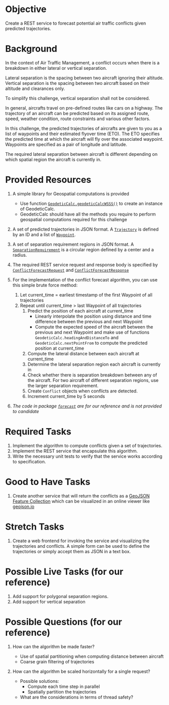 # Objective

Create a REST service to forecast potential air traffic conflicts 
given predicted trajectories.

# Background

In the context of Air Traffic Management, a conflict occurs when there is a
breakdown in either lateral or vertical separation.

Lateral separation is the spacing between two aircraft ignoring their altitude.
Vertical separation is the spacing between two aircraft based on their altitude and
clearances only.

To simplify this challenge, vertical separation shall not be considered.

In general, aircrafts travel on pre-defined routes like cars on a highway.
The trajectory of an aircraft can be predicted based on its assigned route, speed,
weather condition, route constraints and various other factors.

In this challenge, the predicted trajectories of aircrafts are given to you as
a list of waypoints and their estimated flyover time (ETO).
The ETO specifies the predicted time at which the aircraft will fly over the 
associated waypoint. Waypoints are specified as a pair of longitude and latitude.

The required lateral separation between aircraft is different depending on which
spatial region the aircraft is currently in.

# Provided Resources

1. A simple library for Geospatial computations is provided
   - Use function [`GeodeticCalc.geodeticCalcWSSS()`](src/main/kotlin/aero/airlab/challenge/conflictforecast/geospatial/GeodeticCalc.kt)
     to create an instance of GeodeticCalc.
   - GeodeticCalc should have all the methods you require to perform geospatial 
     computations required for this challenge

1. A set of predicted trajectories in JSON format. A [`Trajectory`](src/main/kotlin/aero/airlab/challenge/conflictforecast/api/Trajectory.kt)
   is defined by an ID and a list of [`Waypoint`](src/main/kotlin/aero/airlab/challenge/conflictforecast/api/Trajectory.kt).

1. A set of separation requirement regions in JSON format. A [`SeparationRequirement`](src/main/kotlin/aero/airlab/challenge/conflictforecast/api/SeparationRequirement.kt)
   is a circular region defined by a center and a radius.

1. The required REST service request and response body is specified by [`ConflictForecastRequest`](src/main/kotlin/aero/airlab/challenge/conflictforecast/api/ConflictForecastRequest.kt)
   and [`ConflictForecastResponse`](src/main/kotlin/aero/airlab/challenge/conflictforecast/api/ConflictForecastResponse.kt)

1. For the implementation of the conflict forecast algorithm, you can use this simple brute force method:
   1. Let current_time = earliest timestamp of the first Waypoint of all trajectories
   2. Repeat until current_time > last Waypoint of all trajectories
      1. Predict the position of each aircraft at current_time
         - Linearly interpolate the position using distance and time difference between 
           the previous and next Waypoint
         - Compute the expected speed of the aircraft between the previous and next Waypoint and 
           make use of functions `GeodeticCalc.headingAndDistanceTo` and `GeodeticCalc.nextPointFrom`
           to compute the predicted position at current_time
      1. Compute the lateral distance between each aircraft at current_time
      1. Determine the lateral separation region each aircraft is currently in
      1. Check whether there is separation breakdown between any of the aircraft.
         For two aircraft of different separation regions, use the larger separation requirement.
      1. Create `Conflict` objects when conflicts are detected.
      1. Increment current_time by 5 seconds

1. *The code in package [`forecast`](src/main/kotlin/aero/airlab/challenge/conflictforecast/forecast)
   are for our reference and is not provided to candidate*

# Required Tasks

1. Implement the algorithm to compute conflicts given a set of trajectories.
2. Implement the REST service that encapsulate this algorithm.
3. Write the necessary unit tests to verify that the service works according to specification.

# Good to Have Tasks

1. Create another service that will return the conflicts as a [GeoJSON Feature Collection](https://geojson.org/)
   which can be visualized in an online viewer like [geojson.io](https://geojson.io)

# Stretch Tasks

1. Create a web frontend for invoking the service and visualizing the trajectories and conflicts. 
   A simple form can be used to define the trajectories or simply accept them as JSON in a text box.

# Possible Live Tasks (for our reference)

1. Add support for polygonal separation regions.
2. Add support for vertical separation

# Possible Questions (for our reference)

1. How can the algorithm be made faster?
   - Use of spatial partitioning when computing distance between aircraft
   - Coarse grain filtering of trajectories

1. How can the algorithm be scaled horizontally for a single request?
   - Possible solutions:
     - Compute each time step in parallel
     - Spatially partition the trajectories
   - What are the considerations in terms of thread safety?
